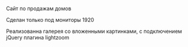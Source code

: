 Сайт по продажам домов

Сделан только под мониторы 1920

Реализованна галерея со вложенными картинками, с подключением jQuery плагина lightzoom
